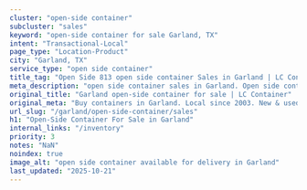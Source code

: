 ```yaml
---
cluster: "open-side container"
subcluster: "sales"
keyword: "open-side container for sale Garland, TX"
intent: "Transactional-Local"
page_type: "Location-Product"
city: "Garland, TX"
service_type: "open side container"
title_tag: "Open Side 813 open side container Sales in Garland | LC Container"
meta_description: "open side container sales in Garland. Open side containers for oversized cargo. Fast delivery, competitive pricing. Serving open side container area. Quote ID: OU1. Call (214) 524-4168 for your free quote today."
original_title: "Garland open-side container for sale | LC Container"
original_meta: "Buy containers in Garland. Local since 2003. New & used inventory. Fast delivery. Get your free quote — call (214) 524-4168 today. LC Container — your truste..."
url_slug: "/garland/open-side-container/sales"
h1: "Open-Side Container For Sale in Garland"
internal_links: "/inventory"
priority: 3
notes: "NaN"
noindex: true
image_alt: "open side container available for delivery in Garland"
last_updated: "2025-10-21"
---
```


<!-- TODO: Add unique city/inventory copy, images, and internal links here. -->
